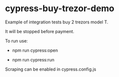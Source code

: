 #  cypress-buy-trezor-demo
Example of integration tests buy 2 trezors model T.

It will be stopped before payment.

To run use: 

- npm run cypress:open

- npm run cypress:run

Scraping can be enabled in cypress.config.js
